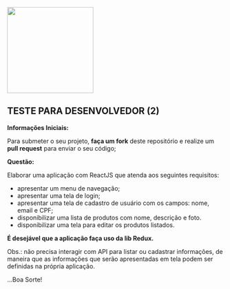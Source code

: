 <img src="https://s3-recruiting.cdn.greenhouse.io/external_greenhouse_job_boards/logos/400/652/900/original/menew-bymv.png?1615326279" width="200">

## **TESTE PARA DESENVOLVEDOR (2)**

**Informações Iniciais:**

Para submeter o seu projeto, **faça um fork** deste repositório e realize um **pull request** para enviar o seu código;

**Questão:**

Elaborar uma aplicação com ReactJS que atenda aos seguintes requisitos:

 - apresentar um menu de navegação;
 - apresentar uma tela de login;
 - apresentar uma tela de cadastro de usuário com os campos: nome, email e CPF;
 - disponibilizar uma lista de produtos com nome, descrição e foto.
 - disponibilizar uma tela para editar os produtos listados.

**É desejável que a aplicação faça uso da lib Redux.**
 
Obs.: não precisa interagir com API para listar ou cadastrar informações, de maneira que as informações que serão apresentadas em tela podem ser definidas na própria aplicação.
 
...Boa Sorte!
